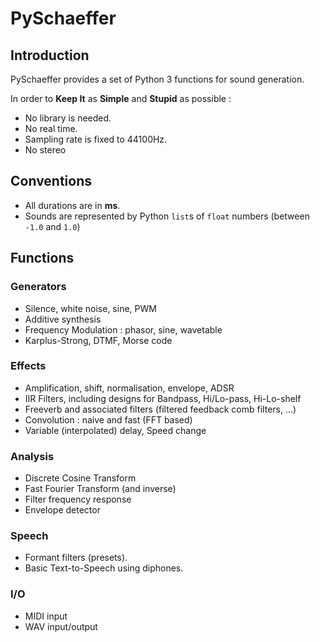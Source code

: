 # PySchaeffer

## Introduction

PySchaeffer provides a set of Python 3 functions for sound generation.

In order to **Keep It** as **Simple** and **Stupid** as possible :

* No library is needed.
* No real time.
* Sampling rate is fixed to 44100Hz.
* No stereo

## Conventions

* All durations are in **ms**.
* Sounds are represented by Python `list`s of `float` numbers (between `-1.0` and `1.0`)

## Functions

### Generators

* Silence, white noise, sine, PWM
* Additive synthesis
* Frequency Modulation : phasor, sine, wavetable
* Karplus-Strong, DTMF, Morse code

### Effects

* Amplification, shift, normalisation, envelope, ADSR
* IIR Filters, including designs for Bandpass, Hi/Lo-pass, Hi-Lo-shelf
* Freeverb and associated filters (filtered feedback comb filters, ...)
* Convolution : naive and fast (FFT based)
* Variable (interpolated) delay, Speed change

### Analysis

* Discrete Cosine Transform
* Fast Fourier Transform (and inverse)
* Filter frequency response
* Envelope detector

### Speech

* Formant filters (presets).
* Basic Text-to-Speech using diphones.

### I/O

* MIDI input
* WAV input/output
